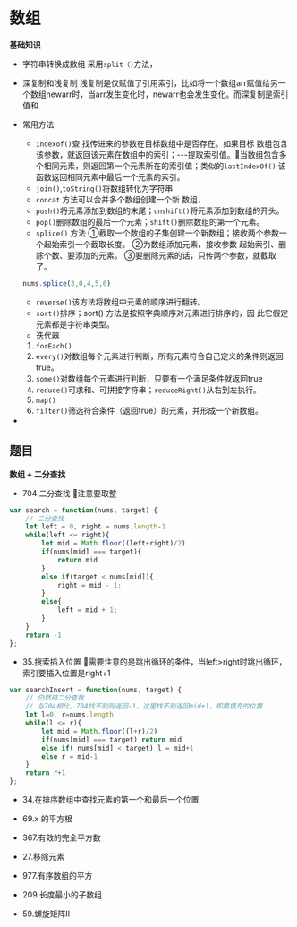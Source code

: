 # 数组
**基础知识**
* 字符串转换成数组
采用`split（)`方法，
* 深复制和浅复制
浅复制是仅赋值了引用索引，比如将一个数组arr赋值给另一个数组newarr时，当arr发生变化时，newarr也会发生变化。而深复制是索引值和
* 常用方法
  *  `indexof()`查 找传进来的参数在目标数组中是否存在。如果目标 数组包含该参数，就返回该元素在数组中的索引；---提取索引值。🦈当数组包含多个相同元素，则返回第一个元素所在的索引值；类似的`lastIndexOf()` 该函数返回相同元素中最后一个元素的索引。
  * `join()`,`toString()`将数组转化为字符串
  * `concat` 方法可以合并多个数组创建一个新 数组，
  * `push()`将元素添加到数组的末尾；`unshift()`将元素添加到数组的开头。
  * `pop()`删除数组的最后一个元素；`shift()`删除数组的第一个元素。
  * `splice()` 方法 ①截取一个数组的子集创建一个新数组；接收两个参数一个起始索引一个截取长度。 ②为数组添加元素，接收参数 起始索引、删除个数、要添加的元素。 ③要删除元素的话，只传两个参数，就截取了。
  ```js
  nums.splice(3,0,4,5,6)
  ```
  *  `reverse()`该方法将数组中元素的顺序进行翻转。
  * `sort()`排序；sort() 方法是按照字典顺序对元素进行排序的，因 此它假定元素都是字符串类型。
  * 迭代器
  1. `forEach()`
  2. `every()`对数组每个元素进行判断，所有元素符合自己定义的条件则返回true。
  3. `some()`对数组每个元素进行判断，只要有一个满足条件就返回true
  4. `reduce()`可求和、可拼接字符串；`reduceRight()`从右到左执行。
  5. `map()`
  6. `filter()`筛选符合条件（返回true）的元素，并形成一个新数组。


* 
## 题目
**数组 + 二分查找**
* 704.二分查找
🦈注意要取整
```js
var search = function(nums, target) {
    // 二分查找
    let left = 0, right = nums.length-1
    while(left <= right){
        let mid = Math.floor((left+right)/2)
        if(nums[mid] === target){
            return mid
        }
        else if(target < nums[mid]){
            right = mid - 1;
        }
        else{
            left = mid + 1;
        }
    }
    return -1
};
```
* 35.搜索插入位置
🦈需要注意的是跳出循环的条件，当left>right时跳出循环，索引要插入位置是right+1
```js
var searchInsert = function(nums, target) {
    // 仍然用二分查找
    // 与704相比，704找不到则返回-1，这里找不到返回mid+1，即要填充的位置
    let l=0, r=nums.length
    while(l <= r){
        let mid = Math.floor((l+r)/2)
        if(nums[mid] === target) return mid
        else if( nums[mid] < target) l = mid+1
        else r = mid-1
    }
    return r+1
};
```
* 34.在排序数组中查找元素的第一个和最后一个位置

* 69.x 的平方根
* 367.有效的完全平方数

* 27.移除元素
* 977.有序数组的平方
* 209.长度最小的子数组
* 59.螺旋矩阵II
